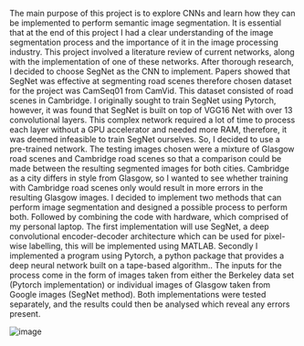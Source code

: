 The main purpose of this project is to explore CNNs and learn how they can be implemented to
perform semantic image segmentation. It is essential that at the end of this project I had a clear
understanding of the image segmentation process and the importance of it in the image processing
industry. This project involved a literature review of current networks, along with the
implementation of one of these networks. After thorough research, I decided to choose SegNet as
the CNN to implement. Papers showed that SegNet was effective at segmenting road scenes
therefore chosen dataset for the project was CamSeq01 from CamVid. This dataset consisted of road
scenes in Cambridge. I originally sought to train SegNet using Pytorch, however, it was found that
SegNet is built on top of VGG16 Net with over 13 convolutional layers. This complex network
required a lot of time to process each layer without a GPU accelerator and needed more RAM,
therefore, it was deemed infeasible to train SegNet ourselves. So, I decided to use a pre-trained
network. The testing images chosen were a mixture of Glasgow road scenes and Cambridge road
scenes so that a comparison could be made between the resulting segmented images for both cities.
Cambridge as a city differs in style from Glasgow, so I wanted to see whether training with
Cambridge road scenes only would result in more errors in the resulting Glasgow images.
I decided to implement two methods that can perform image segmentation and designed a possible
process to perform both. Followed by combining the code with hardware, which comprised of my
personal laptop. The first implementation will use SegNet, a deep convolutional encoder-decoder
architecture which can be used for pixel-wise labelling, this will be implemented using MATLAB.
Secondly I implemented a program using Pytorch, a python package that provides a deep neural
network built on a tape-based algorithm..
The inputs for the process come in the form of images taken from either the Berkeley data set (Pytorch
implementation) or individual images of Glasgow taken from Google images (SegNet method). Both
implementations were tested separately, and the results could then be analysed which reveal any
errors present.

![image](https://github.com/user-attachments/assets/4e2fc220-880e-42a6-b4e9-d1928481a5f2)


